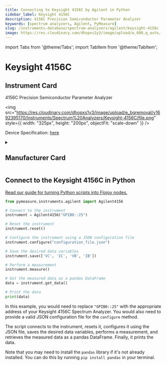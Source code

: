 ```yaml
---
title: Connecting to Keysight 4156C by Agilent in Python
sidebar_label: Keysight 4156C
description: 4156C Precision Semiconductor Parameter Analyzer
keywords: [spectrum analyzers, Agilent, PyMeasure]
slug: /instruments-database/spectrum-analyzers/agilent/keysight-4156c
image: https://res.cloudinary.com/dhopxs1y3/image/upload/w_600,q_auto,f_auto/e_bgremoval/v1692395170/Instruments/Spectrum%20Analyzers/Keysight-4156C/file.jpg
---
```


import Tabs from '@theme/Tabs';
import TabItem from '@theme/TabItem';

# Keysight 4156C

## Instrument Card

<div className="flex">

<div>

4156C Precision Semiconductor Parameter Analyzer

</div>

<img src="https://res.cloudinary.com/dhopxs1y3/image/upload/e_bgremoval/v1692395170/Instruments/Spectrum%20Analyzers/Keysight-4156C/file.png" style={{ width: "325px", height: "200px", objectFit: "scale-down" }} />

</div>

<div className="flex text-center">

<p>Device Specification: <a target="\_blank" href="https://www.keysight.com/us/en/assets/7018-02070/technical-overviews/5990-3672.pdf">here</a></p>

</div>

<details style={{ marginTop: "15px"}}>
<summary><h2>Manufacturer Card</h2></summary>

<img src="https://res.cloudinary.com/dhopxs1y3/image/upload/v1692126006/Instruments/Vendor%20Logos/Agilent.png" style={{ width: "100%", height: "170px",objectFit: "scale-down" }} />

Keysight Technologies, or Keysight, is an American company that manufactures electronics test and measurement equipment and software.

<ul>
  <li>Headquarters: USA</li>
  <li>Yearly Revenue (millions, USD): 5420.0</li>
  <li>Vendor Website: <a href="https://www.keysight.com/us/en/home.html">here</a></li>
</ul>
</details>

## Connect to the Keysight 4156C in Python

[Read our guide for turning Python scripts into Flojoy nodes.](https://docs.flojoy.ai/custom-nodes/creating-custom-node/)
<Tabs>
<TabItem value="PyMeasure" label="PyMeasure">


```python
from pymeasure.instruments.agilent import Agilent4156

# Connect to the instrument
instrument = Agilent4156("GPIB0::25")

# Reset the instrument
instrument.reset()

# Configure the instrument using a JSON configuration file
instrument.configure("configuration_file.json")

# Save the desired data variables
instrument.save(['VC', 'IC', 'VB', 'IB'])

# Perform a measurement
instrument.measure()

# Get the measured data as a pandas DataFrame
data = instrument.get_data()

# Print the data
print(data)
```

In this example, you would need to replace `"GPIB0::25"` with the appropriate address of your Keysight 4156C Spectrum Analyzer. You would also need to provide a valid JSON configuration file for the `configure` method.

The script connects to the instrument, resets it, configures it using the JSON file, saves the desired data variables, performs a measurement, and retrieves the measured data as a pandas DataFrame. Finally, it prints the data.

Note that you may need to install the `pandas` library if it's not already installed. You can do this by running `pip install pandas` in your terminal.

</TabItem>
</Tabs>